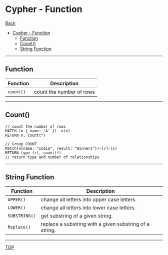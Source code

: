 # Cypher - Function

[Back](../index.md)

- [Cypher - Function](#cypher---function)
  - [Function](#function)
  - [Count()](#count)
  - [String Function](#string-function)

---

## Function

| Function  | Description              |
| --------- | ------------------------ |
| `count()` | count the number of rows |

---

## Count()

```cypher
// count the number of rows
MATCH (n { name: 'A' })-->(x)
RETURN n, count(*)

// Group COUNT
Match(n{name: "India", result: "Winners"})-[r]-(x)
RETURN type (r), count(*)
// return type and number of relationships
```

---

## String Function

| Function      | Description                                             |
| ------------- | ------------------------------------------------------- |
| `UPPER()`     | change all letters into upper case letters.             |
| `LOWER()`     | change all letters into lower case letters.             |
| `SUBSTRING()` | get substring of a given string.                        |
| `Replace()`   | replace a substring with a given substring of a string. |

---

[TOP](#cypher---function)
